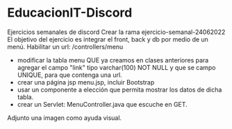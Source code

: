 # EducacionIT-Discord
Ejercicios semanales de discord
Crear la rama ejercicio-semanal-24062022
El objetivo del ejercicio es integrar el front, back  y db por medio de un menú.
Habilitar un url: /controllers/menu
- modificar la tabla menu QUE ya creamos en clases anteriores para agregar el campo "link" tipo varchar(100) NOT NULL y que se campo UNIQUE, para que contenga una url.
- crear una página jsp menu.jsp, incluir Bootstrap
- usar un componente a elección que permita mostrar los datos de dicha tabla.
- crear un Servlet: MenuController.java que escuche en GET.

Adjunto una imagen como ayuda visual.
